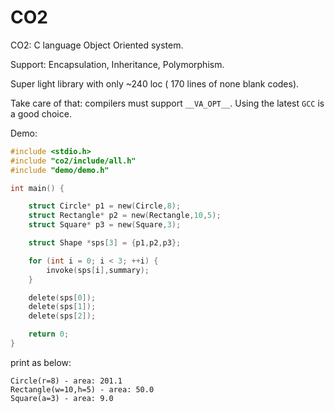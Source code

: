 # CO2
CO2: C language Object Oriented system.

Support:  Encapsulation, Inheritance, Polymorphism.

Super light library with only ~240 loc ( 170 lines of none blank codes).

Take care of that: compilers must support `__VA_OPT__`. Using the latest `GCC` is a good choice.

Demo:
```C
#include <stdio.h>
#include "co2/include/all.h"
#include "demo/demo.h"

int main() {

    struct Circle* p1 = new(Circle,8);
    struct Rectangle* p2 = new(Rectangle,10,5);
    struct Square* p3 = new(Square,3);

    struct Shape *sps[3] = {p1,p2,p3};

    for (int i = 0; i < 3; ++i) {
        invoke(sps[i],summary);
    }

    delete(sps[0]);
    delete(sps[1]);
    delete(sps[2]);

    return 0;
}
```

print as below:

```
Circle(r=8) - area: 201.1
Rectangle(w=10,h=5) - area: 50.0
Square(a=3) - area: 9.0
 ```
